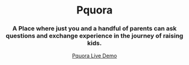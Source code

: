 <h1 align="center">Pquora</ha>

<h3 align="center">A Place where just you and a handful of parents can ask questions and exchange experience in the journey of raising kids.</h3>

<p align="center"><a  href="https://pquora.herokuapp.com/">Pquora Live Demo</a></p>